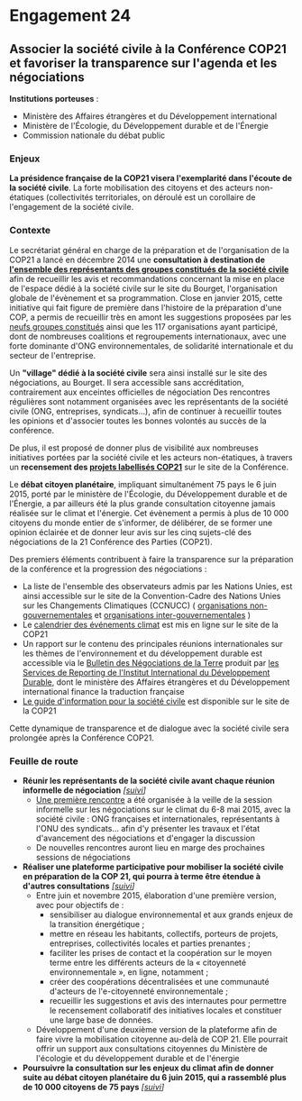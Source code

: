 # Engagement 24

## Associer la société civile à la Conférence COP21 et favoriser la transparence sur l'agenda et les négociations

**Institutions porteuses** :
- Ministère des Affaires étrangères et du Développement international
- Ministère de l'Écologie, du Développement durable et de l'Énergie
- Commission nationale du débat public

### Enjeux

**La présidence française de la COP21 visera l'exemplarité dans l'écoute de la société civile**. La forte mobilisation des citoyens et des acteurs non-étatiques (collectivités territoriales, on déroulé est un corollaire de l'engagement de la société civile.

### Contexte

Le secrétariat général en charge de la préparation et de l'organisation de la COP21 a lancé en décembre 2014 une **consultation à destination de [l'ensemble des représentants des groupes constitués de la société civile](http://www.cop21.gouv.fr/fr/societe-civile)** afin de recueillir les avis et recommandations concernant la mise en place de l'espace dédié à la société civile sur le site du Bourget, l'organisation globale de l'évènement et sa programmation. Close en janvier 2015, cette initiative qui fait figure de première dans l'histoire de la préparation d'une COP, a permis de recueillir très en amont les suggestions proposées par les [neufs groupes constitués](http://www.cop21.gouv.fr/fr/societe-civile) ainsi que les 117 organisations ayant participé, dont de nombreuses coalitions et regroupements internationaux, avec une forte dominante d'ONG environnementales, de solidarité internationale et du secteur de l'entreprise.

Un **"village" dédié à la société civile** sera ainsi installé sur le site des négociations, au Bourget. Il sera accessible sans accréditation, contrairement aux enceintes officielles de négociation Des rencontres régulières sont notamment organisées avec les représentants de la société civile (ONG, entreprises, syndicats…), afin de continuer à recueillir toutes les opinions et d'associer toutes les bonnes volontés au succès de la conférence.

De plus, il est proposé de donner plus de visibilité aux nombreuses initiatives portées par la société civile et les acteurs non-étatiques, à travers un **recensement des [projets labellisés COP21](http://www.cop21.gouv.fr/fr/societe-civile/labellisation-et-soutien-aux-projets)** sur le site de la Conférence.

Le **débat citoyen planétaire**, impliquant simultanément 75 pays le 6 juin 2015, porté par le ministère de l'Écologie, du Développement durable et de l'Énergie, a par ailleurs été la plus grande consultation citoyenne jamais réalisée sur le climat et l'énergie. Cet évènement a permis à plus de 10 000 citoyens du monde entier de s'informer, de délibérer, de se former une opinion éclairée et de donner leur avis sur les cinq sujets-clé des négociations de la 21 Conférence des Parties (COP21).

Des premiers éléments contribuent à faire la transparence sur la préparation de la conférence et la progression des négociations :

- La liste de l'ensemble des observateurs admis par les Nations Unies, est ainsi accessible sur le site de la Convention-Cadre des Nations Unies sur les Changements Climatiques (CCNUCC) ( [organisations non-gouvernementales](http://maindb.unfccc.int/public/ngo.pl?mode=wim&search=A) et [organisations inter-gouvernementales](http://maindb.unfccc.int/public/igo.pl?mode=wim) )
- Le [calendrier des événements climat](http://www.cop21.gouv.fr/fr/espace-medias/salle-de-presse/de-lima-paris-calendrier-des-evenements-climat) est mis en ligne sur le site de la COP21
- Un rapport sur le contenu des principales réunions internationales sur les thèmes de l'environnement et du développement durable est accessible via le [Bulletin des Négociations de la Terre](http://www.iisd.ca/climate/adp/adp2-8/) produit par [les Services de Reporting de l'Institut International du Développement Durable](http://www.iisd.ca/), dont le ministère des Affaires étrangères et du Développement international finance la traduction française
- [Le guide d'information pour la société civile](http://www.developpement-durable.gouv.fr/IMG/pdf/Guide_d_informations_societe_civile_COP21v8_cle81c47e.pdf) est disponible sur le site de la COP21

Cette dynamique de transparence et de dialogue avec la société civile sera prolongée après la Conférence COP21.

### Feuille de route

- **Réunir les représentants de la société civile avant chaque réunion informelle de négociation**
  _[[suivi](https://git.framasoft.org/etalab/suivi/issues/194)]_
    - [Une première rencontre](http://www.developpement-durable.gouv.fr/Au-Bourget-pour-les-lyceens-c-est.html?var_mode=calcul) a été organisée à la veille de la session informelle sur les négociations sur le climat du 6-8 mai 2015, avec la société civile : ONG françaises et internationales, représentants à l'ONU des syndicats… afin d'y présenter les travaux et l'état d'avancement des négociations et d'engager la discussion
    - De nouvelles rencontres auront lieu en marge des prochaines sessions de négociations
- **Réaliser une plateforme participative pour mobiliser la société civile en préparation de la COP 21, qui pourra à terme être étendue à d'autres consultations**
  _[[suivi](https://git.framasoft.org/etalab/suivi/issues/195)]_
    - Entre juin et novembre 2015, élaboration d'une première version, avec pour objectifs de :
        - sensibiliser au dialogue environnemental et aux grands enjeux de la transition énergétique ;
        - mettre en réseau les habitants, collectifs, porteurs de projets, entreprises, collectivités locales et parties prenantes ;
        - faciliter les prises de contact et la coopération sur le moyen terme entre les différents  acteurs  de  la  « citoyenneté  environnementale »,  en  ligne, notamment ;
        - créer des coopérations décentralisées et une communauté d'acteurs de l'e-citoyenneté environnementale ;
        - recueillir les suggestions et avis des internautes pour permettre le recensement collaboratif des initiatives locales et constituer une large base de données.
    - Développement d'une deuxième version de la plateforme afin de faire vivre la mobilisation citoyenne au-delà de COP 21. Elle pourrait offrir un support aux consultations citoyennes du Ministère de l'écologie et du développement durable et de l'énergie
- **Poursuivre la consultation sur les enjeux du climat afin de donner suite au débat citoyen planétaire du 6 juin 2015, qui a rassemblé plus de 10 000 citoyens de 75 pays**
  _[[suivi](https://git.framasoft.org/etalab/suivi/issues/196)]_
